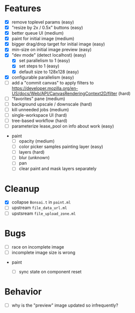 # Features
- [x] remove toplevel params (easy)
- [x] "resize by 2x / 0.5x" buttons (easy)
- [x] better queue UI (medium)
- [x] paint for initial image (medium)
- [x] bigger drag/drop target for initial image (easy)
- [x] min-size on initial image preview (easy)
- [x] "dev mode" (detect localhost) (easy)
  - [x] set parallelism to 1 (easy)
  - [x] set steps to 1 (easy)
  - [x] default size to 128x128 (easy)
- [x] configurable parallelism (easy)
- [ ] add a "commit canvas" to apply filters to
      https://developer.mozilla.org/en-US/docs/Web/API/CanvasRenderingContext2D/filter (hard)
- [ ] "favorites" pane (medium)
- [ ] background upscale / downscale (hard)
- [ ] kill unneeded jobs (medium)
- [ ] single-workspace UI (hard)
- [ ] tree-based workflow (hard)
- [ ] parameterize lease_pool on info about work (easy)
- paint
  - [ ] opacity (medium)
  - [ ] color picker samples painting layer (easy)
  - [ ] layers (hard)
  - [ ] blur (unknown)
  - [ ] pan
  - [ ] clear paint and mask layers separately

# Cleanup
- [x] collapse `Bonsai.t` in `paint.ml`
- [ ] upstream `file_data_url.ml`
- [ ] upstsream `file_upload_zone.ml`

# Bugs
- [ ] race on incomplete image
- [ ] incomplete image size is wrong
- paint
  - [ ] sync state on component reset


# Behavior
- [ ] why is the "preview" image updated so infrequently?
